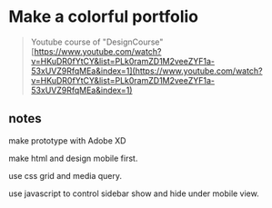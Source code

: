# Make a colorful portfolio

> Youtube course of "DesignCourse" [https://www.youtube.com/watch?v=HKuDR0fYtCY&list=PLk0ramZD1M2veeZYF1a-53xUVZ9RfqMEa&index=1](https://www.youtube.com/watch?v=HKuDR0fYtCY&list=PLk0ramZD1M2veeZYF1a-53xUVZ9RfqMEa&index=1)

## notes

make prototype with Adobe XD

make html and design mobile first.

use css grid and media query.

use javascript to control sidebar show and hide under mobile view.
